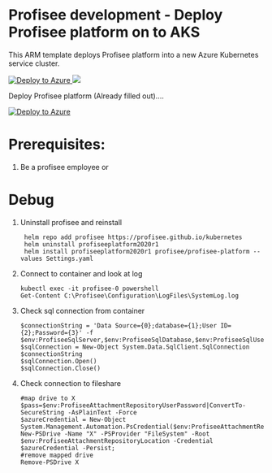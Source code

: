 # Profisee development - Deploy Profisee platform on to AKS

This ARM template deploys Profisee platform into a new Azure Kubernetes service cluster.

[![Deploy to Azure](https://aka.ms/deploytoazurebutton)](https://portal.azure.com/#create/Microsoft.Template/uri/https%3A%2F%2Fraw.githubusercontent.com%2FProfiseeGroup%2Faks%2Fmaster%2Fazuredeploy.json)<a href="http://armviz.io/#/?load=https%3A%2F%2Fraw.githubusercontent.com%2FProfiseeGroup%2Faks%2Fmaster%2Fazuredeploy.json" target="_blank">
  <img src="http://armviz.io/visualizebutton.png"/>
</a>


Deploy Profisee platform (Already filled out)....

[![Deploy to Azure](https://aka.ms/deploytoazurebutton)](https://portal.azure.com/#create/Microsoft.Template/uri/https%3A%2F%2Fraw.githubusercontent.com%2FProfiseeGroup%2Faks%2Fmaster%2Fazuredeploydev.json)

# Prerequisites:

1.  Be a profisee employee or 

# Debug

1. Uninstall profisee and reinstall
				
		helm repo add profisee https://profisee.github.io/kubernetes
		helm uninstall profiseeplatform2020r1
		helm install profiseeplatform2020r1 profisee/profisee-platform --values Settings.yaml
	
2.  Connect to container and look at log

		kubectl exec -it profisee-0 powershell
		Get-Content C:\Profisee\Configuration\LogFiles\SystemLog.log

3.  Check sql connection from container

		$connectionString = 'Data Source={0};database={1};User ID={2};Password={3}' -f $env:ProfiseeSqlServer,$env:ProfiseeSqlDatabase,$env:ProfiseeSqlUserName,$env:ProfiseeSqlPassword
		$sqlConnection = New-Object System.Data.SqlClient.SqlConnection $connectionString
		$sqlConnection.Open()
		$sqlConnection.Close()

4.  Check connection to fileshare

		#map drive to X
		$pass=$env:ProfiseeAttachmentRepositoryUserPassword|ConvertTo-SecureString -AsPlainText -Force
		$azureCredential = New-Object System.Management.Automation.PsCredential($env:ProfiseeAttachmentRepositoryUserName,$pass)
		New-PSDrive -Name "X" -PSProvider "FileSystem" -Root $env:ProfiseeAttachmentRepositoryLocation -Credential $azureCredential -Persist;
		#remove mapped drive
		Remove-PSDrive X
